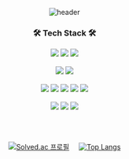 <div align=center>
  
<!-- ![slice](https://capsule-render.vercel.app/api?type=slice&color=auto&height=200&text=Hi&nbsp;there👋&fontSize=48&fontAlign=80&rotate=12&fontAlignY=15&desc=YeongSeo's&nbsp;GitHub!&descAlign=80&descAlignY=35) <br>  -->

![header](https://capsule-render.vercel.app/api?type=waving&color=auto&height=270&section=header&text=Welcome&fontSize=70&animation=fadeIn&fontAlignY=38&desc=YeongSeo's&nbsp;%20GitHub!&descAlignY=53&descAlign=57)
 <br>  


### 🛠 Tech Stack 🛠
<img src="https://img.shields.io/badge/Java-007396?style=flat-square&logo=java&logoColor=white"/></a>
<img src="https://img.shields.io/badge/C++-00599C?style=flat-square&logo=C%2B%2B&logoColor=white"/></a>
<img src="https://img.shields.io/badge/Python-3766AB?style=flat-square&logo=Python&logoColor=white"/></a> 
<br>  
<img src="https://img.shields.io/badge/Spring-6DB33F?style=flat-square&logo=Spring&logoColor=white"/></a>
<img src="https://img.shields.io/badge/Mysql-4479A1?style=flat-square&logo=MySql&logoColor=white"/></a>
<br>  
<img src="https://img.shields.io/badge/HTML5-F93F17?style=flat-square&logo=html5&logoColor=white"/></a>
<img src="https://img.shields.io/badge/Javascript-ffb13b?style=flat-square&logo=javascript&logoColor=white"/></a>
<img src="https://img.shields.io/badge/css-1572B6?style=flat-square&logo=css3&logoColor=white"/></a>
<img src="https://img.shields.io/badge/React.js-61DAFB?style=flat-square&logo=React&logoColor=black"/></a>
<img src="https://img.shields.io/badge/Vue.js-4FC08D?style=flat-square&logo=Vue.js&logoColor=black"/></a>
<br>  
<img src="https://img.shields.io/badge/Git-F05032?style=flat-square&logo=Git&logoColor=white"/></a>
<img src="https://img.shields.io/badge/Jira-0052CC?style=flat-square&logo=Jira&logoColor=white"/></a>
<img src="https://img.shields.io/badge/AWS-232F3E?style=flat-square&logo=amazonaws&logoColor=white"/></a>

<br>  
<br>  

[![Solved.ac 프로필](http://mazassumnida.wtf/api/v2/generate_badge?boj=you2882)](https://solved.ac/you2882) &nbsp; &nbsp;
[![Top Langs](https://github-readme-stats.vercel.app/api/top-langs/?username=hanb613&layout=compact)](https://github.com/hanb613/github-readme-stats)

 
</div>

